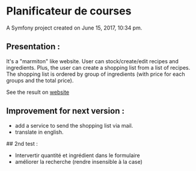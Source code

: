 Planificateur de courses
========================

A Symfony project created on June 15, 2017, 10:34 pm.

## Presentation :

It's a "marmiton" like website. User can stock/create/edit recipes and ingredients. Plus, the user can create a shopping list from a list of recipes. The shopping list is ordered by group of ingredients (with price for each groups and the total price).

See the result on [website](https://fromdanut.hd.free.fr/pc)

## Improvement for next version :

- add a service to send the shopping list via mail.
- translate in english.


## 2nd test :

- Intervertir quantité et ingrédient dans le formulaire
- améliorer la recherche (rendre insensible à la case)
